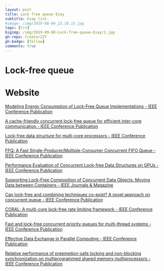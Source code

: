 ```yaml
---
layout: post
title: Lock free queue Esay
subtitle: Esay list.
#image: /img/2019-08-04_23.18.15.jpg
tags: [C++]
bigimg: /img/2019-09-08-Lock-free-queue-Esay/1.jpg
gh-repo: CreatorZZY
gh-badge: [follow]
comments: true
---
```


Lock-free queue
===
# Website
[Modeling Energy Consumption of Lock-Free Queue Implementations - IEEE Conference Publication](https://ieeexplore.ieee.org/document/7161512)

[A cache-friendly concurrent lock-free queue for efficient inter-core communication - IEEE Conference Publication](https://ieeexplore.ieee.org/document/8230170)

[Lock-free data structure for multi-core processors - IEEE Conference Publication](https://ieeexplore.ieee.org/document/5669659)

[FFQ: A Fast Single-Producer/Multiple-Consumer Concurrent FIFO Queue - IEEE Conference Publication](https://ieeexplore.ieee.org/document/7967181)

[Performance Evaluation of Concurrent Lock-free Data Structures on GPUs - IEEE Conference Publication](https://ieeexplore.ieee.org/document/6413551)

[Supporting Lock-Free Composition of Concurrent Data Objects: Moving Data between Containers - IEEE Journals & Magazine](https://ieeexplore.ieee.org/document/6331479)

[Can lock-free and combining techniques co-exist? A novel approach on concurrent queue - IEEE Conference Publication](https://ieeexplore.ieee.org/document/6618837)

[CORAL: A multi-core lock-free rate limiting framework - IEEE Conference Publication](https://ieeexplore.ieee.org/document/7876204)

[Fast and lock-free concurrent priority queues for multi-thread systems - IEEE Conference Publication](https://ieeexplore.ieee.org/document/1213189)

[Effective Data Exchange in Parallel Computing - IEEE Conference Publication](https://ieeexplore.ieee.org/document/6972569)

[Relative performance of preemption-safe locking and non-blocking synchronization on multiprogrammed shared memory multiprocessors - IEEE Conference Publication](https://ieeexplore.ieee.org/document/580906)